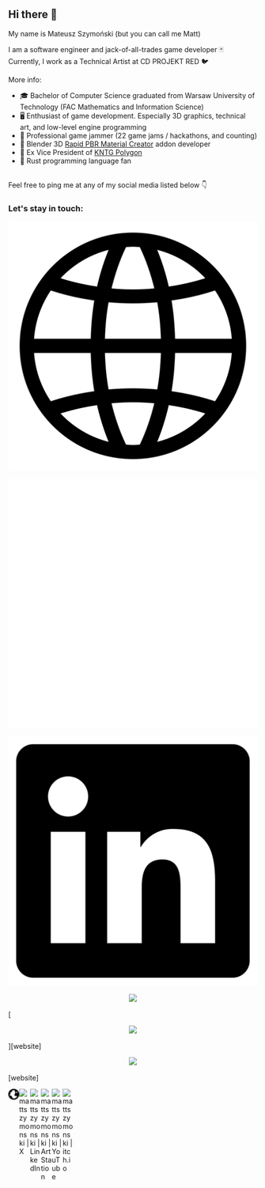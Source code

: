 ## Hi there 👋

My name is Mateusz Szymoński (but you can call me Matt) <br/>

I am a software engineer and jack-of-all-trades game developer 🃏 <br/>
Currently, I work as a Technical Artist at CD PROJEKT RED 🐦 <br/>

More info:
- 🎓 Bachelor of Computer Science graduated from Warsaw University of Technology (FAC Mathematics and Information Science) <br/>
- 🖥️ Enthusiast of game development. Especially 3D graphics, technical art, and low-level engine programming <br/>
- 🍇 Professional game jammer (22 game jams / hackathons, and counting) <br/>
- 🎨 Blender 3D [Rapid PBR Material Creator] addon developer <br/>
- 🎩 Ex Vice President of [KNTG Polygon] <br/>
- 🦀 Rust programming language fan <br/><br/>

Feel free to ping me at any of my social media listed below 👇 <br/>

### Let's stay in touch:



<p align="center">
  <picture>
    <source media="(prefers-color-scheme: dark)" srcset="./media/logos/globe_icon_white.svg">
    <img src="./media/logos/globe_icon_black.svg">
  </picture>
</p>

<p align="center">
  <picture>
    <source media="(prefers-color-scheme: dark)" srcset="./media/logos/x_logo_white.svg">
    <img src="./media/logos/x_logo_white.svg">
  </picture>
</p>

<p align="center">
  <picture>
    <source media="(prefers-color-scheme: dark)" srcset="./media/logos/linkedin_logo_white.svg">
    <img src="./media/logos/linkedin_logo_black.svg">
  </picture>
</p>

<p align="center">
  <picture>
    <source media="(prefers-color-scheme: dark)" srcset="./media/logos/artstation_logo_white.svg">
    <img src="./media/artstation_logo_black.svg">
  </picture>
</p>

[<p align="center">
  <picture>
    <source media="(prefers-color-scheme: dark)" srcset="./media/logos/youtube_logo_white.svg">
    <img src="./media/youtube_logo_black.svg">
  </picture>
</p>][website]

<p align="center">
  <picture>
    <source media="(prefers-color-scheme: dark)" srcset="./media/logos/itchio_logo_white.svg">
    <img src="./media/itchio_logo_black.svg">
  </picture>
</p>[website]


[<img align="left" alt="mattszymonski | Website" width="22px" src="https://raw.githubusercontent.com/iconic/open-iconic/master/svg/globe.svg" />][website]
[<img align="left" alt="mattszymonski | X" width="22px" src="https://cdn.jsdelivr.net/npm/simple-icons@11.5.0/icons/x.svg" />][x]
[<img align="left" alt="mattszymonski | LinkedIn" width="22px" src="https://cdn.jsdelivr.net/npm/simple-icons@v3/icons/linkedin.svg" />][linkedin]
[<img align="left" alt="mattszymonski | ArtStation" width="22px" src="https://cdn.jsdelivr.net/npm/simple-icons@v3/icons/artstation.svg" />][artstation]
[<img align="left" alt="mattszymonski | YouTube" width="22px" src="https://cdn.jsdelivr.net/npm/simple-icons@v3/icons/youtube.svg" />][youtube]
[<img align="left" alt="mattszymonski | itch.io" width="22px" src="https://cdn.jsdelivr.net/npm/simple-icons@3.13.0/icons/itch-dot-io.svg" />][itch.io]

[website]: https://mattszymonski.com
[x]: https://x.com/MattSzymonski
[linkedin]: https://www.linkedin.com/in/mattszymonski/
[youtube]: https://www.youtube.com/channel/UCda5NWZtWc-KaKcV2uK8QMQ
[artstation]: https://www.artstation.com/mattszymonski
[itch.io]: https://hist0r.itch.io/
[KNTG Polygon]: https://kntgpolygon.pl/
[Rapid PBR Material Creator]: https://blendermarket.com/products/RapidPBRMaterialCreator
